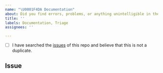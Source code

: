 ```yaml
---
name: "\U0001F4DA Documentation"
about: Did you find errors, problems, or anything unintelligible in the docs (https://github.com/YourIbexCapra/Red-Apple/docs/EUD.md)?
title: ''
labels: Documentation, Triage
assignees: ''

---
```


<!--
  Hi there! Thank you for discovering and submitting an issue with our documentation.

  Before you submit this; let's make sure of a few things.
  Please make sure the following boxes are ticked if they are correct.
  If not, please try and fulfill these first.
-->

<!-- Checked checkbox should look like this: [x] -->
- [ ] I have searched the [issues](https://github.com/YourIbexCapra/Red-Apple/issues) of this repo and believe that this is not a duplicate.

## Issue
<!-- Now feel free to write your issue, but please be descriptive! Thanks again 🙌 ❤️ -->
